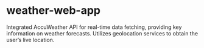 # weather-web-app

Integrated AccuWeather API for real-time data fetching, providing key information on weather forecasts.
Utilizes geolocation services to obtain the user’s live location.
